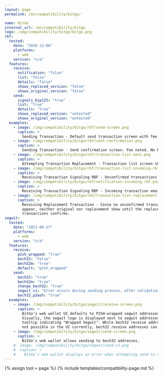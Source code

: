 ```yaml
---
layout: page
permalink: /en/compatibility/bitgo/

name: BitGo
internal_url: /en/compatibility/bitgo
logo: /img/compatibility/bitgo/bitgo.png
rbf:
  tested:
    date: "2018-12-06"
    platforms:
      - web
    version: "n/a"
  features:
    receive:
      notification: "false"
      list: "false"
      details: "false"
      shows_replaced_version: "false"
      shows_original_version: "false"
    send:
      signals_bip125: "true"
      list: "true"
      details: "true"
      shows_replaced_version: "untested"
      shows_original_version: "untested"
  examples:
    - image: /img/compatibility/bitgo/rbf/send-screen.png
      caption: >
        Sending Transaction - Default send transaction screen with fee options expanded. No RBF options.
    - image: /img/compatibility/bitgo/rbf/sent-confirmation.png
      caption: >
        Sending Transaction - Send confirmation screen. Fee noted. No RBF note. Note Transaction was not sent with RBF flag enabled.
    - image: /img/compatibility/bitgo/rbf/transaction-list-sent.png
      caption: >
        Attempting Transaction Replacement - Transaction list screen showing sent transaction. No RBF options. Note BitGo uses the Smartbit explorer to show transaction details.
    - image: /img/compatibility/bitgo/rbf/transaction-list-incoming-rbf.png
      caption: >
        Receiving Transaction Signaling RBF - Unconfirmed transactions do not appear in BitGo transactions list.
    - image: /img/compatibility/bitgo/rbf/notification-incoming-rbf.png
      caption: >
        Receiving Transaction Signaling RBF - Incoming transaction email. No RBF note.
    - image: /img/compatibility/bitgo/rbf/transaction-list-replacement-confirmed.png
      caption: >
        Receiving Replacement Transaction - Since no unconfirmed transaction
        appear, neither original nor replacement show until the replacement
        transactions confirms.
segwit:
  tested:
    date: "2021-08-17"
    platforms:
      - web
    version: "n/a"
  features:
    receive:
      p2sh_wrapped: "true"
      bech32: "false"
      bech32m: "true"
      default: "p2sh_wrapped"
    send:
      bech32: "true"
      bech32m: "true"
      change_bech32: "true"
      segwit_v1: "Error occurs during sending process, after validation."
      bech32_p2wsh: "true"
  examples:
    - image: /img/compatibility/bitgo/segwit/receive-screen.png
      caption: >
        BitGo's web wallet UI defaults to P2SH-wrapped segwit addresses.
        Visually, the segwit logo is displayed next to segwit addresses with a
        tooltip indicating "Wrapped Segwit". While bech32 receive addresses are
        not possible in the UI currently, bech32 receive addresses can be generated using the API.
    - image: /img/compatibility/bitgo/segwit/send-screen.png
      caption: >
        BitGo's web wallet allows sending to bech32 addresses.
    #- image: /img/compatibility/bitgo/segwit/send-v1.png
    #  caption: >
    #    BitGo's web wallet displays an error when attempting send to segwit v1 addresses.
---
```


<!-- BitGo -->

{% assign tool = page %}
{% include templates/compatibility-page.md %}
